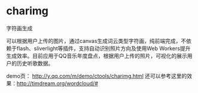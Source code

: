 # charimg
字符画生成

可以根据用户上传的图片，通过canvas生成词云类型字符画，纯前端完成，不依赖于flash、sliverlight等插件，支持自动识别照片方向及使用Web Workers提升生成效率。目前应用于QQ音乐年度盘点，根据用户上传的照片，可视化的展示用户的历史听歌数据。

demo页： http://y.qq.com/m/demo/ctools/charimg.html
还可以参考这里的效果：http://timdream.org/wordcloud/#
